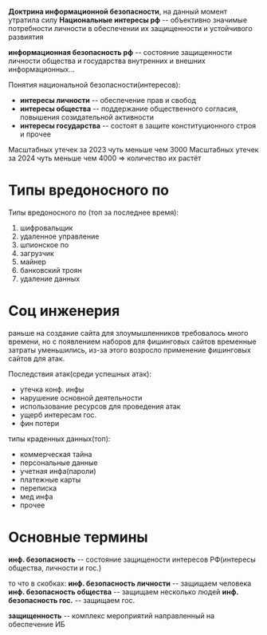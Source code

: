 **Доктрина информационной безопасности**, на данный момент утратила силу
**Национальные интересы рф** -- объективно значимые потребности личности в обеспечении их защищенности и устойчивого развиятия

**информационная безопасность рф** -- состояние защищенности личности общества и государства внутренних и внешних информационных...

Понятия национальной безопасности(интересов):
+ **интересы личности** -- обеспечение прав и свобод
+ **интересы общества** -- поддержание общественного согласия, повышения созидательной активности 
+ **интересы государства** -- состоят в защите конституционного строя и прочее

Масштабных утечек за 2023 чуть меньше чем 3000
Масштабных утечек за 2024 чуть меньше чем 4000
=> количество их растёт

# Типы вредоносного по 

Типы вредоносного по (топ за последнее время):
1. шифровальщик
2. удаленное управление
3. шпионское по
4. загрузчик
5. майнер
6. банковский троян
7. удаление данных

# Соц инженерия

раньше на создание сайта для злоумышленников требовалось много времени, но с появлением наборов для фишинговых сайтов временные затраты уменьшились, из-за этого возросло применение фишинговых сайтов для атак.

Последствия атак(среди успешных атак):
+ утечка конф. инфы
+ нарушение основной деятельности
+ использование ресурсов для проведения атак
+ ущерб интересам гос.
+ фин потери

типы краденных данных(топ):
+ коммерческая тайна
+ персональные данные
+ учетная инфа(пароли)
+ платежные карты
+ переписка
+ мед инфа
+ прочее

# Основные термины
 **инф. безопасность** -- состояние защищености интересов РФ(интересы общества, личности и гос.)

то что в скобках:
**инф. безопасность личности** -- защищаем человека
**инф. безопасность общества** -- защищаем несколько людей
**инф. безопасность гос.** -- защищаем гос.

**защищенность** -- комплекс мероприятий направленный на обеспечение ИБ